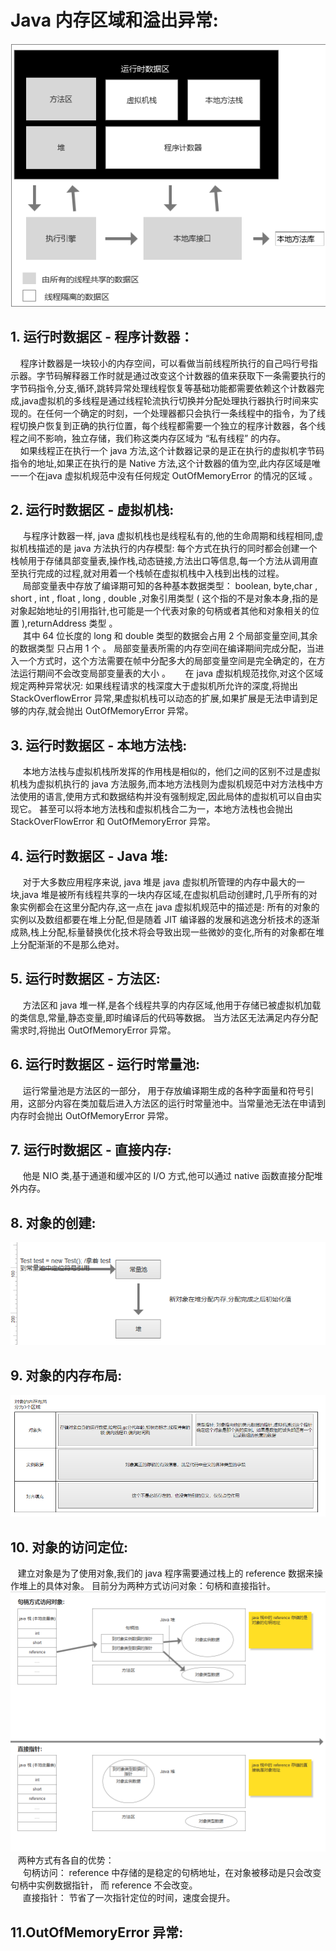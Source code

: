 # Java 内存区域和溢出异常:
![avatar](./static/java虚拟机运行的数据区.png)

## 1. 运行时数据区 -  程序计数器：
&nbsp;&nbsp;&nbsp;&nbsp;程序计数器是一块较小的内存空间，可以看做当前线程所执行的自己吗行号指示器。字节码解释器工作时就是通过改变这个计数器的值来获取下一条需要执行的字节码指令,分支,循环,跳转异常处理线程恢复等基础功能都需要依赖这个计数器完成,java虚拟机的多线程是通过线程轮流执行切换并分配处理执行器执行时间来实现的。在任何一个确定的时刻，一个处理器都只会执行一条线程中的指令，为了线程切换户恢复到正确的执行位置，每个线程都需要一个独立的程序计数器，各个线程之间不影响，独立存储，我们称这类内存区域为 “私有线程” 的内存。   
&nbsp;&nbsp;&nbsp;&nbsp;如果线程正在执行一个 java 方法,这个计数器记录的是正在执行的虚拟机字节码指令的地址,如果正在执行的是 Native 方法,这个计数器的值为空,此内存区域是唯一一个在java 虚拟机规范中没有任何规定 OutOfMemoryError 的情况的区域 。       

## 2. 运行时数据区 -  虚拟机栈:   
&nbsp;&nbsp;&nbsp;&nbsp; 与程序计数器一样, java 虚拟机栈也是线程私有的,他的生命周期和线程相同,虚拟机栈描述的是 java 方法执行的内存模型: 每个方式在执行的同时都会创建一个栈帧用于存储具部变量表,操作栈,动态链接,方法出口等信息,每一个方法从调用直至执行完成的过程,就对用着一个栈帧在虚拟机栈中入栈到出栈的过程。      
&nbsp;&nbsp;&nbsp;&nbsp;  局部变量表中存放了编译期可知的各种基本数据类型： boolean, byte,char , short , int , float , long , double ,对象引用类型 ( 这个指的不是对象本身,指的是对象起始地址的引用指针,也可能是一个代表对象的句柄或者其他和对象相关的位置 ),returnAddress 类型 。   
&nbsp;&nbsp;&nbsp;&nbsp; 其中 64 位长度的 long 和 double 类型的数据会占用 2 个局部变量空间,其余的数据类型 只占用 1 个 。 局部变量表所需的内存空间在编译期间完成分配，当进入一个方式时，这个方法需要在帧中分配多大的局部变量空间是完全确定的，在方法运行期间不会改变局部变量表的大小 。
&nbsp;&nbsp;&nbsp;&nbsp; 在 java 虚拟机规范找你,对这个区域规定两种异常状况: 如果线程请求的栈深度大于虚拟机所允许的深度,将抛出 StackOverflowError 异常,果虚拟机栈可以动态的扩展,如果扩展是无法申请到足够的内存,就会抛出 OutOfMemoryError 异常。

## 3. 运行时数据区 -  本地方法栈: 
&nbsp;&nbsp;&nbsp;&nbsp; 本地方法栈与虚拟机栈所发挥的作用栈是相似的，他们之间的区别不过是虚拟机栈为虚拟机执行的 java 方法服务,而本地方法栈则为虚拟机规范中对方法栈中方法使用的语言,使用方式和数据结构并没有强制规定,因此局体的虚拟机可以自由实现它。 甚至可以将本地方法栈和虚拟机栈合二为一，本地方法栈也会抛出 StackOverFlowError 和 OutOfMemoryError 异常。

## 4. 运行时数据区 -  Java 堆: 
&nbsp;&nbsp;&nbsp;&nbsp;  对于大多数应用程序来说, java 堆是 java 虚拟机所管理的内存中最大的一块,java 堆是被所有线程共享的一块内存区域,在虚拟机启动创建时,几乎所有的对象实例都会在这里分配内存,这一点在 java 虚拟机规范中的描述是: 所有的对象的实例以及数组都要在堆上分配,但是随着 JIT 编译器的发展和逃逸分析技术的逐渐成熟,栈上分配,标量替换优化技术将会导致出现一些微妙的变化,所有的对象都在堆上分配渐渐的不是那么绝对。

## 5. 运行时数据区 -  方法区: 
&nbsp;&nbsp;&nbsp;&nbsp;  方法区和 java 堆一样,是各个线程共享的内存区域,他用于存储已被虚拟机加载的类信息,常量,静态变量,即时编译后的代码等数据。 当方法区无法满足内存分配需求时,将抛出 OutOfMemoryError 异常。

## 6. 运行时数据区 -  运行时常量池: 
&nbsp;&nbsp;&nbsp;&nbsp;  运行常量池是方法区的一部分， 用于存放编译期生成的各种字面量和符号引用，这部分内容在类加载后进入方法区的运行时常量池中。当常量池无法在申请到内存时会抛出 OutOfMemoryError 异常。

## 7. 运行时数据区 -  直接内存: 
&nbsp;&nbsp;&nbsp;&nbsp; 他是 NIO 类,基于通道和缓冲区的 I/O 方式,他可以通过 native 函数直接分配堆外内存。

## 8. 对象的创建: 
![avatar](./static/对象的创建.png)

## 9. 对象的内存布局: 
![avatar](./static/对象的内存布局.png)

## 10. 对象的访问定位: 
&nbsp;&nbsp; 建立对象是为了使用对象,我们的 java 程序需要通过栈上的 reference 数据来操作堆上的具体对象。 目前分为两种方式访问对象：句柄和直接指针。
![avatar](./static/对象的访问定位.png)
&nbsp;&nbsp; 两种方式有各自的优势：     
&nbsp;&nbsp;&nbsp;&nbsp; 句柄访问：  reference 中存储的是稳定的句柄地址，在对象被移动是只会改变句柄中实例数据指针， 而 reference 不会改变。    
&nbsp;&nbsp;&nbsp;&nbsp; 直接指针：  节省了一次指针定位的时间，速度会提升。

## 11.OutOfMemoryError 异常: 